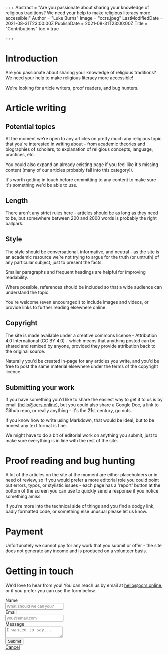 +++
Abstract = "Are you passionate about sharing your knowledge of religious traditions? We need your help to make religious literacy more accessible!"
Author = "Luke Burns"
Image = "ocrs.jpeg"
LastModifiedDate = 2021-08-31T23:00:00Z
PublishDate = 2021-08-31T23:00:00Z
Title = "Contributions"
toc = true

+++
# Introduction

Are you passionate about sharing your knowledge of religious traditions? We need your help to make religious literacy more accessible!

We're looking for article writers, proof readers, and bug hunters.

# Article writing

## Potential topics

At the moment we’re open to any articles on pretty much any religious topic that you're interested in writing about - from academic theories and biographies of scholars, to explanation of religious concepts, language, practices, etc.

You could also expand an already existing page if you feel like it's missing content (many of our articles probably fall into this category!).

It's worth getting in touch before committing to any content to make sure it's something we'd be able to use.

## Length
There aren't any strict rules here - articles should be as long as they need to be, but somewhere between 200 and 2000 words is probably the right ballpark.

## Style

The style should be conversational, informative, and neutral - as the site is an academic resource we’re not trying to argue for the truth (or untruth) of any particular subject, just to present the facts.

Smaller paragraphs and frequent headings are helpful for improving readability.

Where possible, references should be included so that a wide audience can understand the topic.

You're welcome (even encouraged!) to include images and videos, or provide links to further reading elsewhere online.

## Copyright

The site is made available under a creative commons license - Attribution 4.0 International (CC BY 4.0) - which means that anything posted can be shared and remixed by anyone, provided they provide attribution back to the original source.

Naturally you'd be created in-page for any articles you write, and you'd be free to post the same material elsewhere under the terms of the copyright licence.

## Submitting your work

If you have something you'd like to share the easiest way to get it to us is by email (hello@ocrs.online), but you could also share a Google Doc, a link to Github repo, or really anything - it's the 21st century, go nuts.

If you know how to write using Markdown, that would be ideal, but to be honest any text format is fine.

We might have to do a bit of editorial work on anything you submit, just to make sure everything is in line with the rest of the site.

# Proof reading and bug hunting

A lot of the articles on the site at the moment are either placeholders or in need of review, so if you would prefer a more editorial role you could point out errors, typos, or stylistic issues - each page has a 'report' button at the bottom of the screen you can use to quickly send a response if you notice something amiss.

If you’re more into the technical side of things and you find a dodgy link, badly formatted code, or something else unusual please let us know.

# Payment

Unfortunately we cannot pay for any work that you submit or offer - the site does not generate any income and is produced on a volunteer basis.

# Getting in touch

We'd love to hear from you! You can reach us by email at hello@ocrs.online, or if you prefer you can use the form below.

<form name="contact" method="POST" data-netlify="true">

<div class="field">
<label for="name" class="label">Name</label>
<div class="control">
<input name="name" class="input" type="text" id="contact_name" placeholder="What should we call you?">
</div>
</div>

<div class="field">
<label class="label">Email</label>
<div class="control has-icons-left has-icons-right">
<input name="email" for="email" class="input" type="email" id="contact_email" placeholder="you@email.com" value="">
<span class="icon is-small is-left">
<i class="fas fa-envelope"></i>
</span>
</div>
</div>

<div class="field">
<label for="message" class="label">Message</label>
<div class="control">
<textarea name="message" class="textarea" id="contact_message" placeholder="I wanted to say..."></textarea>
</div>
</div>

<div class="field is-grouped">
<div class="control">
<button class="button is-link">Submit</button>
</div>
<div class="control">
<a href="#" class="button is-link is-light">Cancel</a>
</div>
</div>

</form>